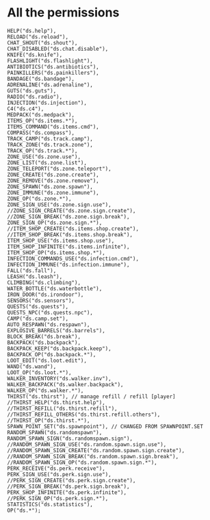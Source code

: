 # All the permissions
    
    HELP("ds.help"),
    RELOAD("ds.reload"),
    CHAT_SHOUT("ds.shout"),
    CHAT_DISABLED("ds.chat.disable"),
    KNIFE("ds.knife"),
    FLASHLIGHT("ds.flashlight"),
    ANTIBIOTICS("ds.antibiotics"),
    PAINKILLERS("ds.painkillers"),
    BANDAGE("ds.bandage"),
    ADRENALINE("ds.adrenaline"),
    GUTS("ds.guts"),
    RADIO("ds.radio"),
    INJECTION("ds.injection"),
    C4("ds.c4"),
    MEDPACK("ds.medpack"),
    ITEMS_OP("ds.items.*"),
    ITEMS_COMMAND("ds.items.cmd"),
    COMPASS("ds.compass"),
    TRACK_CAMP("ds.track.camp"),
    TRACK_ZONE("ds.track.zone"),
    TRACK_OP("ds.track.*"),
    ZONE_USE("ds.zone.use"),
    ZONE_LIST("ds.zone.list"),
    ZONE_TELEPORT("ds.zone.teleport"),
    ZONE_CREATE("ds.zone.create"),
    ZONE_REMOVE("ds.zone.remove"),
    ZONE_SPAWN("ds.zone.spawn"),
    ZONE_IMMUNE("ds.zone.immune"),
    ZONE_OP("ds.zone.*"),
    ZONE_SIGN_USE("ds.zone.sign.use"),
    //ZONE_SIGN_CREATE("ds.zone.sign.create"),
    //ZONE_SIGN_BREAK("ds.zone.sign.break"),
    ZONE_SIGN_OP("ds.zone.sign.*"),
    //ITEM_SHOP_CREATE("ds.items.shop.create"),
    //ITEM_SHOP_BREAK("ds.items.shop.break"),
    ITEM_SHOP_USE("ds.items.shop.use"),
    ITEM_SHOP_INFINITE("ds.items.infinite"),
    ITEM_SHOP_OP("ds.items.shop.*"),
    INFECTION_COMMANDS_USE("ds.infection.cmd"),
    INFECTION_IMMUNE("ds.infection.immune"),
    FALL("ds.fall"),
    LEASH("ds.leash"),
    CLIMBING("ds.climbing"),
    WATER_BOTTLE("ds.waterbottle"),
    IRON_DOOR("ds.irondoor"),
    SENSORS("ds.sensors"),
    QUESTS("ds.quests"),
    QUESTS_NPC("ds.quests.npc"),
    CAMP("ds.camp.set"),
    AUTO_RESPAWN("ds.respawn"),
    EXPLOSIVE_BARRELS("ds.barrels"),
    BLOCK_BREAK("ds.break"),
    BACKPACK("ds.backpack"),
    BACKPACK_KEEP("ds.backpack.keep"),
    BACKPACK_OP("ds.backpack.*"),
    LOOT_EDIT("ds.loot.edit"),
    WAND("ds.wand"),
    LOOT_OP("ds.loot.*"),
    WALKER_INVENTORY("ds.walker.inv"),
    WALKER_BACKPACK("ds.walker.backpack"),
    WALKER_OP("ds.walker.*"),
    THIRST("ds.thirst"), // manage refill / refill [player]
    //THIRST_HELP("ds.thirst.help"),
    //THIRST_REFILL("ds.thirst.refill"),
    //THIRST_REFILL_OTHERS("ds.thirst.refill.others"),
    //THIRST_OP("ds.thirst.*"),
    SPAWN_POINT_SET("ds.spawnpoint"), // CHANGED FROM SPAWNPOINT.SET
    RANDOM_SPAWN("ds.randomspawn"),
    RANDOM_SPAWN_SIGN("ds.randomspawn.sign"),
    //RANDOM_SPAWN_SIGN_USE("ds.random.spawn.sign.use"),
    //RANDOM_SPAWN_SIGN_CREATE("ds.random.spawn.sign.create"),
    //RANDOM_SPAWN_SIGN_BREAK("ds.random.spawn.sign.break"),
    //RANDOM_SPAWN_SIGN_OP("ds.random.spawn.sign.*"),
    PERK_RECEIVE("ds.perk.receive"),
    PERK_SIGN_USE("ds.perk.sign.use"),
    //PERK_SIGN_CREATE("ds.perk.sign.create"),
    //PERK_SIGN_BREAK("ds.perk.sign.break"),
    PERK_SHOP_INFINITE("ds.perk.infinite"),
    //PERK_SIGN_OP("ds.perk.sign.*"),
    STATISTICS("ds.statistics"),
    OP("ds.*");
